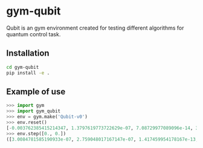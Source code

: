# gym-qubit

Qubit is an gym environment created for testing different algorithms for quantum control task.

## Installation

```bash
cd gym-qubit
pip install -e .
```

## Example of use

```python
>>> import gym
>>> import gym_qubit
>>> env = gym.make('Qubit-v0')
>>> env.reset()
[-0.003762385415214347, 1.3797619773722629e-07, 7.08729977089096e-14, 3.754345071879785e-07, 2.000000000000001, 0, -0.8097377327601498, 0.5867919598498706, 0.0, 0.0]
>>> env.step([0., 0.])
([3.0084781585190933e-07, 2.759048017167147e-07, 1.417459954178167e-13, -6.89892662841935e-07, 2.0000000000000013, 0.0, -0.31135039171109574, 0.9502951823414382, 0.0, 0.0], 0.0, False, {'fidelity': 0.0})
```
